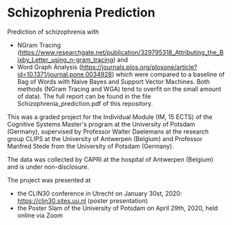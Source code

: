 # Schizophrenia Prediction
Prediction of schizophrenia with 
* NGram Tracing (https://www.researchgate.net/publication/329795318_Attributing_the_Bixby_Letter_using_n-gram_tracing) and 
* Word Graph Analysis (https://journals.plos.org/plosone/article?id=10.1371/journal.pone.0034928)
 which were compared to a baseline of Bag of Words with Naive Bayes and Support Vector Machines. Both methods (NGram Tracing and WGA) tend to overfit on the small amount of data). The full report can be found in the file Schizophrenia_prediction.pdf of this repository.
 
This was a graded project for the Individual Module (IM, 15 ECTS) of the Cognitive Systems Master's program at the University of Potsdam (Germany), supervised by Professor Walter Daelemans at the research group CLIPS at the University of Antwerpen (Belgium) and Professor Manfred Stede from the University of Potsdam (Germany).

The data was collected by CAPRI at the hospital of Antwerpen (Belgium) and is under non-disclosure.

The project was presented at 
* the CLIN30 conference in Utrecht on January 30st, 2020: https://clin30.sites.uu.nl (poster presentation)
* the Poster Slam of the University of Potsdam on April 29th, 2020, held online via Zoom

